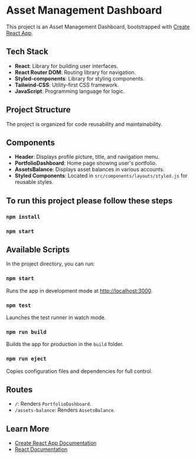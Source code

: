 # Asset Management Dashboard

This project is an Asset Management Dashboard, bootstrapped with [Create React App](https://github.com/facebook/create-react-app).

## Tech Stack

- **React**: Library for building user interfaces.
- **React Router DOM**: Routing library for navigation.
- **Styled-components**: Library for styling components.
- **Tailwind-CSS**: Utility-first CSS framework.
- **JavaScript**: Programming language for logic.

## Project Structure

The project is organized for code reusability and maintainability.

## Components

- **Header**: Displays profile picture, title, and navigation menu.
- **PortfolioDashboard**: Home page showing user's portfolio.
- **AssetsBalance**: Displays asset balances in various accounts.
- **Styled Components**: Located in `src/components/layouts/styled.js` for reusable styles.

## To run this project please follow these steps
### `npm install`
### `npm start`


## Available Scripts

In the project directory, you can run:

### `npm start`

Runs the app in development mode at [http://localhost:3000](http://localhost:3000).

### `npm test`

Launches the test runner in watch mode.

### `npm run build`

Builds the app for production in the `build` folder.

### `npm run eject`

Copies configuration files and dependencies for full control.

## Routes

- `/`: Renders `PortfolioDashboard`.
- `/assets-balance`: Renders `AssetsBalance`.

## Learn More

- [Create React App Documentation](https://facebook.github.io/create-react-app/docs/getting-started)
- [React Documentation](https://reactjs.org/)

